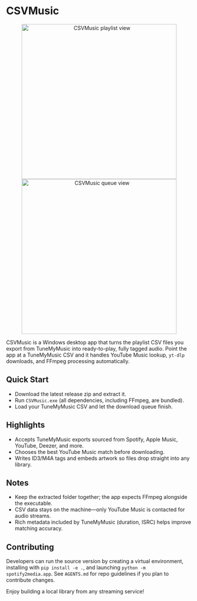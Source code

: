 # CSVMusic

<p align="center">
  <img src="https://github.com/user-attachments/assets/3912e9fd-7bb4-4d2b-9f8b-baaeea60e006" alt="CSVMusic playlist view" width="420" />
  <img src="https://github.com/user-attachments/assets/4e91f3b1-dc2b-4f00-aa65-924fbc7dfd6f" alt="CSVMusic queue view" width="420" />
</p>

CSVMusic is a Windows desktop app that turns the playlist CSV files you export from TuneMyMusic into ready-to-play, fully tagged audio. Point the app at a TuneMyMusic CSV and it handles YouTube Music lookup, `yt-dlp` downloads, and FFmpeg processing automatically.

## Quick Start
- Download the latest release zip and extract it.
- Run `CSVMusic.exe` (all dependencies, including FFmpeg, are bundled).
- Load your TuneMyMusic CSV and let the download queue finish.

## Highlights
- Accepts TuneMyMusic exports sourced from Spotify, Apple Music, YouTube, Deezer, and more.
- Chooses the best YouTube Music match before downloading.
- Writes ID3/M4A tags and embeds artwork so files drop straight into any library.

## Notes
- Keep the extracted folder together; the app expects FFmpeg alongside the executable.
- CSV data stays on the machine—only YouTube Music is contacted for audio streams.
- Rich metadata included by TuneMyMusic (duration, ISRC) helps improve matching accuracy.

## Contributing
Developers can run the source version by creating a virtual environment, installing with `pip install -e .`, and launching `python -m spotify2media.app`. See `AGENTS.md` for repo guidelines if you plan to contribute changes.

Enjoy building a local library from any streaming service!
